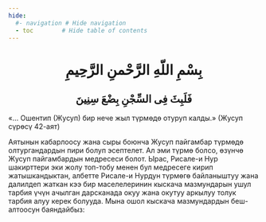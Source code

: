 ```yaml
---
hide:
  #- navigation # Hide navigation
  - toc        # Hide table of contents
---
```

<style>
    .t_center {
        text-align:center;
    }
</style>

<h1 class="t_center"> بِسْمِ اللّهِ الرَّحْمنِ الرَّحِيمِ </h1>
<h2 class="t_center">فَلَبِثَ فِى السِّجْنِ بِضْعَ سِنِينَ</h2>
«... Ошентип (Жусуп) бир нече жыл түрмөдө отуруп калды.» (Жусуп сүрөсү 42-аят)

Аятынын кабарлоосу жана сыры боюнча Жусуп пайгамбар түрмөдө олтургандардын пири болуп эсептелет. Ал эми түрмө болсо, өзүнчө Жусуп пайгамбардын медресеси болот. Ырас, Рисале-и Нур шакирттери эки жолу топ-тобу менен бул медресеге кирип жатышкандыктан, албетте Рисале-и Нурдун түрмөгө байланыштуу жана далилдеп жаткан кээ бир маселелеринин кыскача мазмундарын ушул тарбия үчүн ачылган дарсканада окуу жана окутуу аркылуу толук тарбия алуу керек болууда. Мына ошол кыскача мазмундардын беш-алтоосун баяндайбыз: